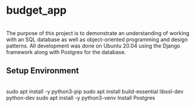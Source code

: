 # budget_app
<br>
The purpose of this project is to demonstrate an understanding of working with an SQL database as well as object-oriented programming and design patterns.  All development was done on Ubuntu 20.04 using the Django framework along with Postgres for the database.
<br>

## Setup Environment
<br>
    sudo apt install -y python3-pip
    sudo apt install build-essential libssl-dev python-dev
    sudo apt install -y python3-venv
Install Postgres
